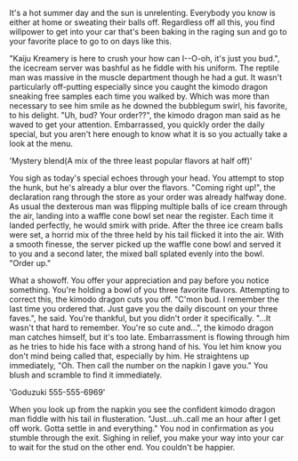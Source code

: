 It's a hot summer day and the sun is unrelenting. Everybody you know is either at home or sweating their balls off.  Regardless off all this, you find willpower to get into your car that's been baking in the raging sun and go to your favorite place to go to on days like this. 

"Kaiju Kreamery is here to crush your how can I--O-oh, it's just you bud.", the icecream server was bashful as he fiddle with his uniform. The reptile man was massive in the muscle department though he had a gut. It wasn't particularly off-putting especially since you caught the kimodo dragon sneaking free samples each time you walked by. Which was more than necessary to see him smile as he downed the bubblegum swirl, his favorite, to his delight. "Uh, bud? Your order??", the kimodo dragon man said as he waved to get your attention. Embarrassed, you quickly order the daily special, but you aren't here enough to know what it is so you actually take a look at the menu. 

'Mystery blend(A mix of the three least popular flavors at half off)'

You sigh as today's special echoes through your head. You attempt to stop the hunk, but he's already a blur over the flavors. "Coming right up!", the declaration rang through the store as your order was already halfway done. As usual the dexterous man was flipping multiple balls of ice cream through the air, landing into a waffle cone bowl set near the register. Each time it landed perfectly, he would smirk with pride. After the three ice cream balls were set, a horrid mix of the three held by his tail flicked it into the air. With a smooth finesse, the server picked up the waffle cone bowl and served it to you and a second later, the mixed ball splated evenly into the bowl. "Order up."

What a showoff. You offer your appreciation and pay before you notice something. You're holding a bowl of you three favorite flavors. Attempting to correct this, the kimodo dragon cuts you off. "C'mon bud. I remember the last time you ordered that. Just gave you the daily discount on your three faves.", he said. You're thankful, but you didn't order it specifically. "...It wasn't that hard to remember. You're so cute and...", the kimodo dragon man catches himself, but it's too late. Embarrassment is flowing through him as he tries to hide his face with a strong hand of his. You let him know you don't mind being called that, especially by him. He straightens up immediately, "Oh. Then call the number on the napkin I gave you." You blush and scramble to find it immediately.

'Goduzuki 555-555-6969'

When you look up from the napkin you see the confident kimodo dragon man fiddle with his tail in flusteration. "Just...uh..call me an hour after I get off work. Gotta settle in and everything." You nod in confirmation as you stumble through the exit. Sighing in relief, you make your way into your car to wait for the stud on the other end. You couldn't be happier.